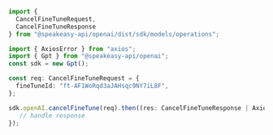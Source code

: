 <!-- Start SDK Example Usage -->
```typescript
import {
  CancelFineTuneRequest,
  CancelFineTuneResponse
} from "@speakeasy-api/openai/dist/sdk/models/operations";

import { AxiosError } from "axios";
import { Gpt } from "@speakeasy-api/openai";
const sdk = new Gpt();

const req: CancelFineTuneRequest = {
  fineTuneId: "ft-AF1WoRqd3aJAHsqc9NY7iL8F",
};

sdk.openAI.cancelFineTune(req).then((res: CancelFineTuneResponse | AxiosError) => {
   // handle response
});
```
<!-- End SDK Example Usage -->